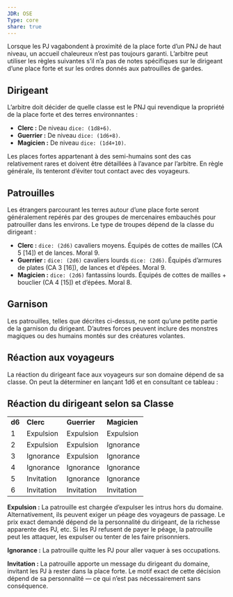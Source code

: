 ```yaml
---
JDR: OSE
Type: core
share: true
---
```


Lorsque les PJ vagabondent à proximité de la place forte d’un PNJ de haut niveau, un accueil chaleureux n’est pas toujours garanti. L’arbitre peut utiliser les règles suivantes s’il n’a pas de notes spécifiques sur le dirigeant d’une place forte et sur les ordres donnés aux patrouilles de gardes.

## Dirigeant

L’arbitre doit décider de quelle classe est le PNJ qui revendique la propriété de la place forte et des terres environnantes :

- **Clerc :** De niveau `dice: (1d8+6)`.
- **Guerrier :** De niveau `dice: (1d6+8)`.
- **Magicien :** De niveau `dice: (1d4+10)`.

Les places fortes appartenant à des semi-humains sont des cas relativement rares et doivent être détaillées à l’avance par l’arbitre. En règle générale, ils tenteront d’éviter tout contact avec des voyageurs.

## Patrouilles

Les étrangers parcourant les terres autour d’une place forte seront généralement repérés par des groupes de mercenaires embauchés pour patrouiller dans les environs. Le type de troupes dépend de la classe du dirigeant :

- **Clerc :** `dice: (2d6)` cavaliers moyens. Équipés de cottes de mailles (CA 5 [14]) et de lances. Moral 9.
- **Guerrier :** `dice: (2d6)` cavaliers lourds `dice: (2d6)`. Équipés d’armures de plates (CA 3 [16]), de lances et d’épées. Moral 9.
- **Magicien :** `dice: (2d6)` fantassins lourds. Équipés de cottes de mailles + bouclier (CA 4 [15]) et d’épées. Moral 8.

## Garnison

Les patrouilles, telles que décrites ci-dessus, ne sont qu’une petite partie de la garnison du dirigeant. D’autres forces peuvent inclure des monstres magiques ou des humains montés sur des créatures volantes.

## Réaction aux voyageurs

La réaction du dirigeant face aux voyageurs sur son domaine dépend de sa classe. On peut la déterminer en lançant 1d6 et en consultant ce tableau :

## Réaction du dirigeant selon sa Classe

|   |   |   |   |
|---|---|---|---|
|**d6**|**Clerc**|**Guerrier**|**Magicien**|
|1|Expulsion|Expulsion|Expulsion|
|2|Expulsion|Expulsion|Ignorance|
|3|Ignorance|Expulsion|Ignorance|
|4|Ignorance|Ignorance|Ignorance|
|5|Invitation|Ignorance|Ignorance|
|6|Invitation|Invitation|Invitation|

  
**Expulsion :** La patrouille est chargée d’expulser les intrus hors du domaine. Alternativement, ils peuvent exiger un péage des voyageurs de passage. Le prix exact demandé dépend de la personnalité du dirigeant, de la richesse apparente des PJ, etc. Si les PJ refusent de payer le péage, la patrouille peut les attaquer, les expulser ou tenter de les faire prisonniers.

**Ignorance :** La patrouille quitte les PJ pour aller vaquer à ses occupations.

**Invitation :** La patrouille apporte un message du dirigeant du domaine, invitant les PJ à rester dans la place forte. Le motif exact de cette décision dépend de sa personnalité — ce qui n’est pas nécessairement sans conséquence.